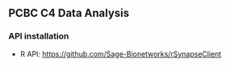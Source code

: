 ## PCBC C4 Data Analysis

### API installation

* R API: https://github.com/Sage-Bionetworks/rSynapseClient
